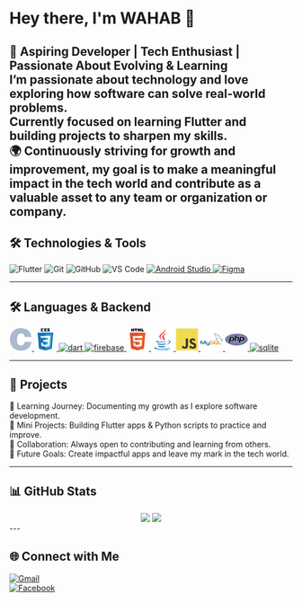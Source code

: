 # Hey there, I'm WAHAB 👋

🚀 Aspiring Developer | Tech Enthusiast | Passionate About Evolving & Learning <br/>
I’m passionate about technology and love exploring how software can solve real-world problems.  
Currently focused on learning Flutter  and building  projects to sharpen my skills.  
🌍 Continuously striving for growth and improvement, my goal is to make a meaningful impact in the tech world and contribute as a valuable asset to any team or organization or company.
---

## 🛠️ Technologies & Tools
![Flutter](https://img.shields.io/badge/Flutter-02569B?logo=flutter&logoColor=white&style=for-the-badge)
![Git](https://img.shields.io/badge/Git-F05032?logo=git&logoColor=white&style=for-the-badge)
![GitHub](https://img.shields.io/badge/GitHub-181717?logo=github&logoColor=white&style=for-the-badge)
![VS Code](https://img.shields.io/badge/VS%20Code-0078D4?logo=visual-studio-code&logoColor=white&style=for-the-badge)
<a href="https://developer.android.com/studio" target="_blank">
  <img src="https://img.shields.io/badge/Android%20Studio-3DDC84?logo=android-studio&logoColor=white&style=for-the-badge" alt="Android Studio" />
</a>
<a href="https://www.figma.com/" target="_blank">
  <img src="https://img.shields.io/badge/Figma-F24E1E?logo=figma&logoColor=white&style=for-the-badge" alt="Figma" />
</a>

---
## 🛠️ Languages & Backend 

<p align="left"> <a href="https://www.cprogramming.com/" target="_blank" rel="noreferrer"> <img src="https://raw.githubusercontent.com/devicons/devicon/master/icons/c/c-original.svg" alt="c" width="40" height="40"/> </a> <a href="https://www.w3schools.com/css/" target="_blank" rel="noreferrer"> <img src="https://raw.githubusercontent.com/devicons/devicon/master/icons/css3/css3-original-wordmark.svg" alt="css3" width="40" height="40"/> </a> <a href="https://dart.dev" target="_blank" rel="noreferrer"> <img src="https://www.vectorlogo.zone/logos/dartlang/dartlang-icon.svg" alt="dart" width="40" height="40"/> </a> <a href="https://firebase.google.com/" target="_blank" rel="noreferrer"> <img src="https://www.vectorlogo.zone/logos/firebase/firebase-icon.svg" alt="firebase" width="40" height="40"/> </a> <a href="https://www.w3.org/html/" target="_blank" rel="noreferrer"> <img src="https://raw.githubusercontent.com/devicons/devicon/master/icons/html5/html5-original-wordmark.svg" alt="html5" width="40" height="40"/> </a> <a href="https://www.java.com" target="_blank" rel="noreferrer"> <img src="https://raw.githubusercontent.com/devicons/devicon/master/icons/java/java-original.svg" alt="java" width="40" height="40"/> </a> <a href="https://developer.mozilla.org/en-US/docs/Web/JavaScript" target="_blank" rel="noreferrer"> <img src="https://raw.githubusercontent.com/devicons/devicon/master/icons/javascript/javascript-original.svg" alt="javascript" width="40" height="40"/> </a> <a href="https://www.mysql.com/" target="_blank" rel="noreferrer"> <img src="https://raw.githubusercontent.com/devicons/devicon/master/icons/mysql/mysql-original-wordmark.svg" alt="mysql" width="40" height="40"/> </a> <a href="https://www.php.net" target="_blank" rel="noreferrer"> <img src="https://raw.githubusercontent.com/devicons/devicon/master/icons/php/php-original.svg" alt="php" width="40" height="40"/> </a> <a href="https://www.sqlite.org/" target="_blank" rel="noreferrer"> <img src="https://www.vectorlogo.zone/logos/sqlite/sqlite-icon.svg" alt="sqlite" width="40" height="40"/> </a> </p>





---

## 📂 Projects  

🌱 Learning Journey: Documenting my growth as I explore software development.  
📱 Mini Projects: Building Flutter apps & Python scripts to practice and improve.  
🤝 Collaboration: Always open to contributing and learning from others.  
🚀 Future Goals: Create impactful apps and leave my mark in the tech world.

---

## 📊 GitHub Stats
<div align="center">
  
  <img src="https://github-readme-stats.vercel.app/api?username=Abdelwahab-Babaali&show_icons=true&theme=tokyonight" height="180em"  />
  <img src="https://github-readme-stats.vercel.app/api/top-langs/?username=Abdelwahab-Babaali&layout=compact&theme=tokyonight" height="180em"  />

</div>
---

## 🌐 Connect with Me
<a href="mailto:abdelwahab.babaali@gmail.com" target="_blank">
  <img src="https://img.shields.io/badge/Gmail-D14836?logo=gmail&logoColor=white&style=for-the-badge" alt="Gmail" height="100" width="120" />
</a>
<br>
<a href="https://fb.com/AbdelWahab" target="_blank">
  <img src="https://img.shields.io/badge/Facebook-1877F2?logo=facebook&logoColor=white&style=for-the-badge" alt="Facebook" height="100"  width="120" />
</a>









